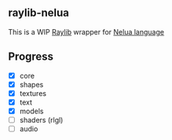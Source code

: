 ## raylib-nelua

This is a WIP [Raylib](https://www.raylib.com/) wrapper for [Nelua language](https://nelua.io/)

## Progress

- [x] core
- [x] shapes
- [x] textures
- [x] text
- [x] models
- [ ] shaders (rlgl)
- [ ] audio
